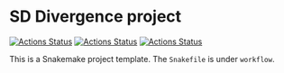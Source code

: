 # SD Divergence project

[![Actions Status](https://github.com/mrvollger/sd-divergence/workflows/CI/badge.svg)](https://github.com/mrvollger/sd-divergence/actions)
[![Actions Status](https://github.com/mrvollger/sd-divergence/workflows/Linting/badge.svg)](https://github.com/mrvollger/sd-divergence/actions)
[![Actions Status](https://github.com/mrvollger/sd-divergence/workflows/black/badge.svg)](https://github.com/mrvollger/sd-divergence/actions)

This is a Snakemake project template. The `Snakefile` is under `workflow`.

